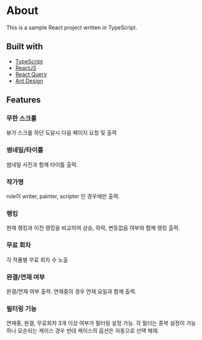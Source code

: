 # About

This is a sample React project written in TypeScript.

## Built with

- [TypeScript](https://www.typescriptlang.org/)
- [ReactJS](https://reactjs.org/)
- [React Query](https://react-query-v3.tanstack.com/)
- [Ant Design](https://ant.design/)

## Features

### 무한 스크롤

뷰가 스크롤 하단 도달시 다음 페이지 요청 및 출력

### 썸네일/타이틀

썸네일 사진과 함께 타이틀 출력.

### 작가명

role이 writer, painter, scripter 인 경우에만 출력.

### 랭킹

현재 랭킹과 이전 랭킹을 비교하여 상승, 하락, 변동없음 여부와 함께 랭킹 출력.

### 무료 회차

각 작품별 무료 회차 수 노출

### 완결/연재 여부

완결/연재 여부 출력. 연재중의 경우 연재 요일과 함께 출력.

### 필터링 기능

연재중, 완결, 무료회차 3개 이상 여부가 필터링 설정 가능. 각 필터는 중복 설정이 가능하나 모순되는 케이스 경우 반대 케이스의 옵션은 자동으로 선택 해제.
